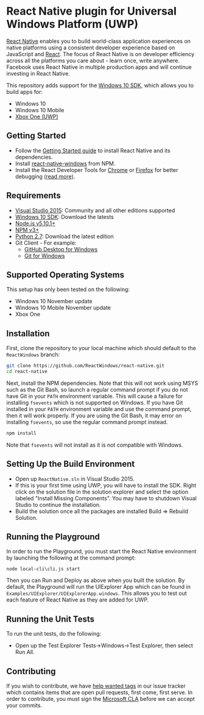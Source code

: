 # React Native plugin for Universal Windows Platform (UWP)

[React Native](http://facebook.github.io/react-native) enables you to build world-class application experiences on native platforms using a consistent developer experience based on JavaScript and [React](http://facebook.github.io/react). The focus of React Native is on developer efficiency across all the platforms you care about - learn once, write anywhere. Facebook uses React Native in multiple production apps and will continue investing in React Native.

This repository adds support for the [Windows 10 SDK](https://developer.microsoft.com/en-us/windows/downloads), which allows you to build apps for:
* Windows 10
* Windows 10 Mobile
* [Xbox One (UWP)](https://msdn.microsoft.com/en-us/windows/uwp/xbox-apps/index)

## Getting Started

- Follow the [Getting Started guide](http://facebook.github.io/react-native/docs/getting-started.html) to install React Native and its dependencies.
- Install [react-native-windows](https://www.npmjs.com/package/react-native-windows) from NPM.
- Install the React Developer Tools for [Chrome](https://chrome.google.com/webstore/detail/react-developer-tools/fmkadmapgofadopljbjfkapdkoienihi) or [Firefox](https://addons.mozilla.org/en-US/firefox/addon/react-devtools/) for better debugging [(read more)](http://facebook.github.io/react-native/docs/debugging.html).

## Requirements

- [Visual Studio 2015](https://msdn.microsoft.com/en-us/library/dd831853.aspx): Community and all other editions supported
- [Windows 10 SDK](https://developer.microsoft.com/en-US/windows/downloads/windows-10-sdk): Download the latests
- [Node.js v5.10.1+](https://nodejs.org/)
- [NPM v3+](https://www.npmjs.com/)
- [Python 2.7](https://www.python.org/): Download the latest edition
- Git Client - For example:
    - [GitHub Desktop for Windows](https://desktop.github.com/)
    - [Git for Windows](https://git-for-windows.github.io/)

## Supported Operating Systems

This setup has only been tested on the following:
- Windows 10 November update
- Windows 10 Mobile November update
- Xbox One

## Installation

First, clone the repository to your local machine which should default to the `ReactWindows` branch:
```bash
git clone https://github.com/ReactWindows/react-native.git
cd react-native
```

Next, install the NPM dependencies.  Note that this will not work using MSYS such as the Git Bash, so launch a regular command prompt if you do not have Git in your `PATH` environment variable.  This will cause a failure for installing `fsevents` which is not supported on Windows.  If you have Git installed in your `PATH` environment variable and use the command prompt, then it will work properly.  If you are using the Git Bash, it may error on installing `fsevents`, so use the regular command prompt instead.

```bash
npm install
```

Note that `fsevents` will not install as it is not compatible with Windows.

## Setting Up the Build Environment

- Open up `ReactNative.sln` in Visual Studio 2015.
- If this is your first time using UWP, you will have to install the SDK. Right click on the solution file in the solution explorer and select the option labeled "Install Missing Components". You may have to shutdown Visual Studio to continue the installation.
- Build the solution once all the packages are installed Build => Rebuild Solution. 

## Running the Playground

In order to run the Playground, you must start the React Native environment by launching the following at the command prompt:
```
node local-cli\cli.js start
```

Then you can Run and Deploy as above when you built the solution.  By default, the Playground will run the UIExplorer App which can be found in `Examples/UIExplorer/UIExplorerApp.windows`.  This allows you to test out each feature of React Native as they are added for UWP.

## Running the Unit Tests

To run the unit tests, do the following:

- Open up the Test Explorer Tests->Windows->Test Explorer, then select Run All. 

## Contributing

If you wish to contribute, we have [help wanted tags](https://github.com/ReactWindows/react-native/issues?q=is%3Aissue+is%3Aopen+label%3A%22help+wanted%22) in our issue tracker which contains items that are open pull requests, first come, first serve.  In order to contribute, you must sign the [Microsoft CLA](https://cla.microsoft.com/) before we can accept your commits.
